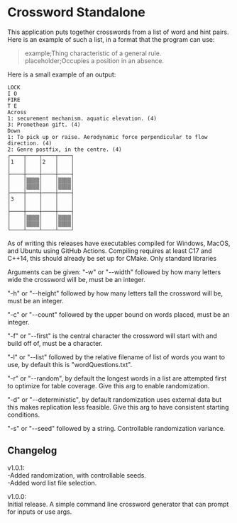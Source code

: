 # Crossword Standalone

This application puts together crosswords from a list of word and hint pairs.  
Here is an example of such a list, in a format that the program can use:

> example;Thing characteristic of a general rule.  
> placeholder;Occupies a position in an absence.  

Here is a small example of an output:

```
LOCK  
I O   
FIRE  
T E   
Across  
1: securement mechanism. aquatic elevation. (4)  
3: Promethean gift. (4)  
Down  
1: To pick up or raise. Aerodynamic force perpendicular to flow direction. (4)  
2: Genre postfix, in the centre. (4)  
┌────┬────┬────┬────┐  
│1   │    │2   │    │  
│    │    │    │    │  
├────┼────┼────┼────┤  
│    │▒▒▒▒│    │▒▒▒▒│  
│    │▒▒▒▒│    │▒▒▒▒│  
├────┼────┼────┼────┤  
│3   │    │    │    │  
│    │    │    │    │  
├────┼────┼────┼────┤  
│    │▒▒▒▒│    │▒▒▒▒│  
│    │▒▒▒▒│    │▒▒▒▒│  
└────┴────┴────┴────┘
```

As of writing this releases have executables compiled for Windows, MacOS, and Ubuntu using GitHub Actions.
Compiling requires at least C17 and C++14, this should already be set up for CMake. Only standard libraries 

Arguments can be given:
"-w" or "--width" followed by how many letters wide the crossword will be, must be an integer.

"-h" or "--height" followed by how many letters tall the crossword will be, must be an integer.

"-c" or "--count" followed by the upper bound on words placed, must be an integer.

"-f" or "--first" is the central character the crossword will start with and build off of, must be a character.

"-l" or "--list" followed by the relative filename of list of words you want to use, by default this is "wordQuestions.txt".

"-r" or "--random", by default the longest words in a list are attempted first to optimize for table coverage. Give this arg to enable randomization.

"-d" or "--deterministic", by default randomization uses external data but this makes replication less feasible. Give this arg to have consistent starting conditions.

"-s" or "--seed" followed by a string. Controllable randomization variance.

## Changelog
v1.0.1:  
-Added randomization, with controllable seeds.  
-Added word list file selection.  

v1.0.0:  
Initial release. A simple command line crossword generator that can prompt for inputs or use args.  
